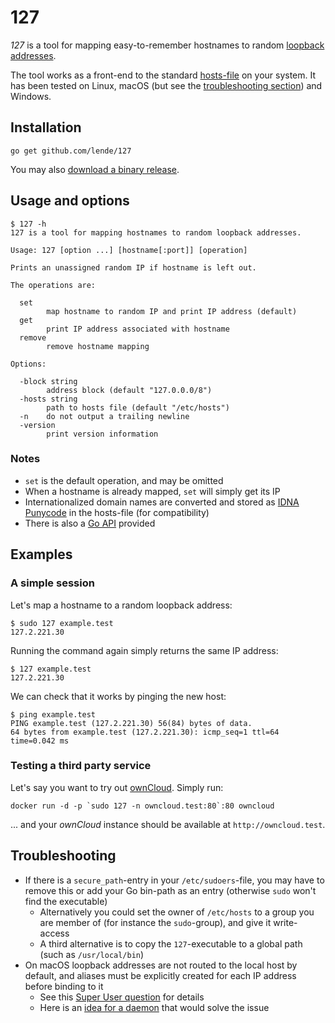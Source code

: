 # 127

*127* is a tool for mapping easy-to-remember hostnames to random [loopback
addresses].

The tool works as a front-end to the standard [hosts-file] on your system. It has
been tested on Linux, macOS (but see the [troubleshooting section]) and Windows.

## Installation

```
go get github.com/lende/127
```

You may also [download a binary release].

## Usage and options

```console
$ 127 -h
127 is a tool for mapping hostnames to random loopback addresses.

Usage: 127 [option ...] [hostname[:port]] [operation]

Prints an unassigned random IP if hostname is left out.

The operations are:

  set
        map hostname to random IP and print IP address (default)
  get
        print IP address associated with hostname
  remove
        remove hostname mapping

Options:

  -block string
        address block (default "127.0.0.0/8")
  -hosts string
        path to hosts file (default "/etc/hosts")
  -n    do not output a trailing newline
  -version
        print version information
```

### Notes

* `set` is the default operation, and may be omitted
* When a hostname is already mapped, `set` will simply get its IP
* Internationalized domain names are converted and stored as [IDNA Punycode] in
  the hosts-file (for compatibility)
* There is also a [Go API] provided

## Examples

### A simple session

Let's map a hostname to a random loopback address:

```console
$ sudo 127 example.test
127.2.221.30
```

Running the command again simply returns the same IP address:

```console
$ 127 example.test
127.2.221.30
```

We can check that it works by pinging the new host:

```console
$ ping example.test
PING example.test (127.2.221.30) 56(84) bytes of data.
64 bytes from example.test (127.2.221.30): icmp_seq=1 ttl=64 time=0.042 ms
```

### Testing a third party service

Let's say you want to try out [ownCloud]. Simply run:

```
docker run -d -p `sudo 127 -n owncloud.test:80`:80 owncloud
```

... and your *ownCloud* instance should be available at `http://owncloud.test`.

## Troubleshooting

* If there is a `secure_path`-entry in your `/etc/sudoers`-file, you may have to
  remove this or add your Go bin-path as an entry (otherwise `sudo` won't find
  the executable)
    * Alternatively you could set the owner of `/etc/hosts` to a group you are
      member of (for instance the `sudo`-group), and give it write-access
    * A third alternative is to copy the `127`-executable to a global path (such
      as `/usr/local/bin`)
* On macOS loopback addresses are not routed to the local host by default, and
  aliases must be explicitly created for each IP address before binding to it
    * See this [Super User question] for details
    * Here is an [idea for a daemon] that would solve the issue

[loopback addresses]: https://en.wikipedia.org/wiki/Localhost#Name_resolution
[hosts-file]: https://en.wikipedia.org/wiki/Hosts_(file)
[troubleshooting section]: #troubleshooting
[download a binary release]: https://github.com/lende/127/releases
[IDNA Punycode]: https://en.wikipedia.org/wiki/Punycode
[Go API]: https://godoc.org/github.com/lende/127/lib
[ownCloud]: https://owncloud.org/
[Super User question]: https://superuser.com/questions/458875/
[idea for a daemon]: https://github.com/lende/127d
